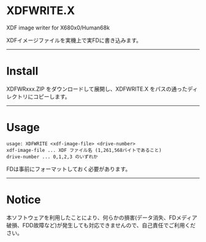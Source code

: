 # XDFWRITE.X

XDF image writer for X680x0/Human68k

XDFイメージファイルを実機上で実FDに書き込みます。

---

# Install

XDFWRxxx.ZIP をダウンロードして展開し、XDFWRITE.X をパスの通ったディレクトリにコピーします。

---

# Usage

    usage: XDFWRITE <xdf-image-file> <drive-number>
    xdf-image-file ... XDF ファイル名 (1,261,568バイトであること)
    drive-number ... 0,1,2,3 のいずれか

FDは事前にフォーマットしておく必要があります。

---

# Notice

本ソフトウェアを利用したことにより、何らかの損害(データ消失、FDメディア破損、FDD故障など)が発生しても対応できませんので、自己責任でご利用ください。